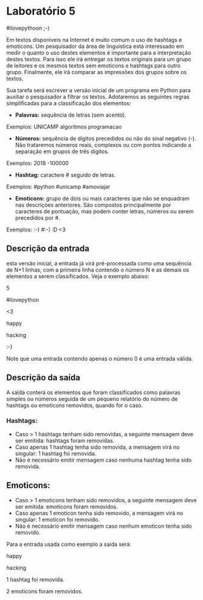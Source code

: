 # Laboratório 5

#ilovepythoon ;-)

Em textos disponíveis na Internet é muito comum o uso de hashtags e emoticons. Um pesquisador da área de linguística está interessado em medir o quanto o uso destes elementos é importante para a interpretação destes textos. Para isso ele irá entregar os textos originais para um grupo de leitores e os mesmos textos sem emoticons e hashtags para outro grupo. Finalmente, ele irá comparar as impressões dos grupos sobre os textos.

Sua tarefa será escrever a versão inicial de um programa em Python para auxiliar o pesquisador a filtrar os textos. Adotaremos as seguintes regras simplificadas para a classificação dos elementos:

- **Palavras:** sequência de letras (sem acento).

Exemplos: UNICAMP algoritmos programacao

- **Números:** sequência de dígitos precedidos ou não do sinal negativo (-). Não trataremos números reais, complexos ou com pontos indicando a separação em grupos de três dígitos.

Exemplos: 2018 -100000

- **Hashtag:** caractere # seguido de letras.

Exemplos: #python #unicamp #amoviajar

- **Emoticons:** grupo de dois ou mais caracteres que não se enquadram nas descrições anteriores. São compostos principalmente por caracteres de pontuação, mas podem conter letras, números ou serem precedidos por #.

Exemplos: :-) #:-) :D <3

## Descrição da entrada

esta versão inicial, a entrada já virá pré-processada como uma sequência de N+1 linhas, com a primeira linha contendo o número N e as demais os elementos a serem classificados. Veja o exemplo abaixo:

5

#ilovepython

<3

happy

hacking

:-)

Note que uma entrada contendo apenas o número 0 é uma entrada válida.

## Descrição da saída

A saída conterá os elementos que foram classificados como palavras simples ou números seguida de um pequeno relatório do número de hashtags ou emoticons removidos, quando for o caso.

### Hashtags:

- Caso <h> > 1 hashtags tenham sido removidas, a seguinte mensagem deve ser emitida: <h> hashtags foram removidas.
- Caso apenas 1 hashtag tenha sido removida, a mensagem virá no singular: 1 hashtag foi removida.
- Não é necessário emitir mensagem caso nenhuma hashtag tenha sido removida.

## Emoticons:

- Caso <e> > 1 emoticons tenham sido removidos, a seguinte mensagem deve ser emitida: <e> emoticons foram removidos.
- Caso apenas 1 emoticon tenha sido removido, a mensagem virá no singular: 1 emoticon foi removido.
- Não é necessário emitir mensagem caso nenhum emoticon tenha sido removido.

Para a entrada usada como exemplo a saída será:

happy

hacking

1 hashtag foi removida.

2 emoticons foram removidos.







